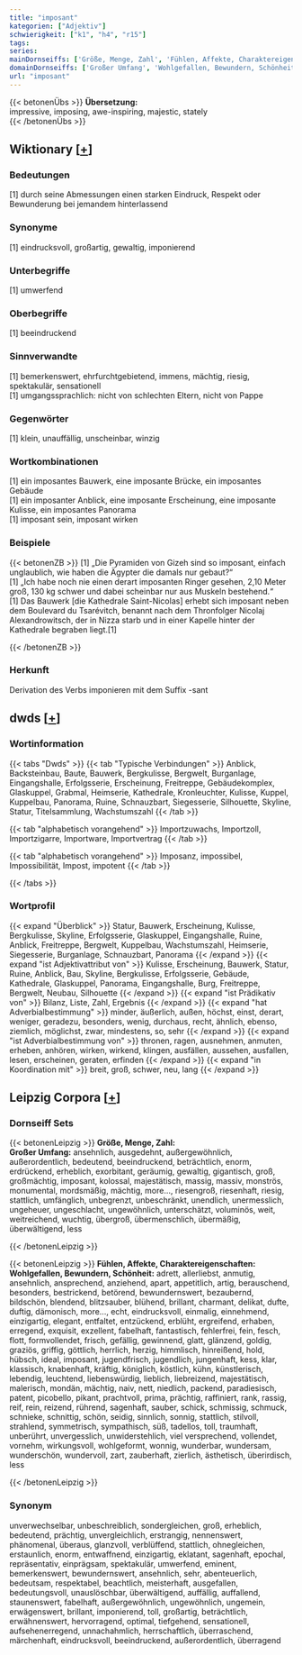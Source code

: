 ```yaml
---
title: "imposant"
kategorien: ["Adjektiv"]
schwierigkeit: ["k1", "h4", "r15"]
tags:
series:
mainDornseiffs: ['Größe, Menge, Zahl', 'Fühlen, Affekte, Charaktereigenschaften']
domainDornseiffs: ['Großer Umfang', 'Wohlgefallen, Bewundern, Schönheit']
url: "imposant"
---
```


{{< betonenÜbs >}}
**Übersetzung:**  
impressive, imposing, awe-inspiring, majestic, stately  
{{< /betonenÜbs >}}

## Wiktionary [[+](https://de.wiktionary.org/wiki/imposant)]

### Bedeutungen
[1] durch seine Abmessungen einen starken Eindruck, Respekt oder Bewunderung bei jemandem hinterlassend  

### Synonyme
[1] eindrucksvoll, großartig, gewaltig, imponierend  

### Unterbegriffe
[1] umwerfend  

### Oberbegriffe
[1] beeindruckend  

### Sinnverwandte
[1] bemerkenswert, ehrfurchtgebietend, immens, mächtig, riesig, spektakulär, sensationell  
[1] umgangssprachlich: nicht von schlechten Eltern, nicht von Pappe  

### Gegenwörter
[1] klein, unauffällig, unscheinbar, winzig  

### Wortkombinationen
[1] ein imposantes Bauwerk, eine imposante Brücke, ein imposantes Gebäude  
[1] ein imposanter Anblick, eine imposante Erscheinung, eine imposante Kulisse, ein imposantes Panorama  
[1] imposant sein, imposant wirken  

### Beispiele
{{< betonenZB >}}
[1] „Die Pyramiden von Gizeh sind so imposant, einfach unglaublich, wie haben die Ägypter die damals nur gebaut?“  
[1] „Ich habe noch nie einen derart imposanten Ringer gesehen, 2,10 Meter groß, 130 kg schwer und dabei scheinbar nur aus Muskeln bestehend.“  
[1] Das Bauwerk [die Kathedrale Saint-Nicolas] erhebt sich imposant neben dem Boulevard du Tsarévitch, benannt nach dem Thronfolger Nicolaj Alexandrowitsch, der in Nizza starb und in einer Kapelle hinter der Kathedrale begraben liegt.[1]  

{{< /betonenZB >}}
### Herkunft
Derivation des Verbs imponieren mit dem Suffix -sant  



## dwds [[+](https://www.dwds.de/wb/imposant)]

### Wortinformation
{{< tabs "Dwds" >}}
{{< tab "Typische Verbindungen" >}}
Anblick, Backsteinbau, Baute, Bauwerk, Bergkulisse, Bergwelt, Burganlage, Eingangshalle, Erfolgsserie, Erscheinung, Freitreppe, Gebäudekomplex, Glaskuppel, Grabmal, Heimserie, Kathedrale, Kronleuchter, Kulisse, Kuppel, Kuppelbau, Panorama, Ruine, Schnauzbart, Siegesserie, Silhouette, Skyline, Statur, Titelsammlung, Wachstumszahl
{{< /tab >}}

{{< tab "alphabetisch vorangehend" >}}
Importzuwachs, Importzoll, Importzigarre, Importware, Importvertrag
{{< /tab >}}

{{< tab "alphabetisch vorangehend" >}}
Imposanz, impossibel, Impossibilität, Impost, impotent
{{< /tab >}}

{{< /tabs >}}

### Wortprofil
{{< expand "Überblick" >}} Statur, Bauwerk, Erscheinung, Kulisse, Bergkulisse, Skyline, Erfolgsserie, Glaskuppel, Eingangshalle, Ruine, Anblick, Freitreppe, Bergwelt, Kuppelbau, Wachstumszahl, Heimserie, Siegesserie, Burganlage, Schnauzbart, Panorama {{< /expand >}}
{{< expand "ist Adjektivattribut von" >}} Kulisse, Erscheinung, Bauwerk, Statur, Ruine, Anblick, Bau, Skyline, Bergkulisse, Erfolgsserie, Gebäude, Kathedrale, Glaskuppel, Panorama, Eingangshalle, Burg, Freitreppe, Bergwelt, Neubau, Silhouette {{< /expand >}}
{{< expand "ist Prädikativ von" >}} Bilanz, Liste, Zahl, Ergebnis {{< /expand >}}
{{< expand "hat Adverbialbestimmung" >}} minder, äußerlich, außen, höchst, einst, derart, weniger, geradezu, besonders, wenig, durchaus, recht, ähnlich, ebenso, ziemlich, möglichst, zwar, mindestens, so, sehr {{< /expand >}}
{{< expand "ist Adverbialbestimmung von" >}} thronen, ragen, ausnehmen, anmuten, erheben, anhören, wirken, wirkend, klingen, ausfällen, aussehen, ausfallen, lesen, erscheinen, geraten, erfinden {{< /expand >}}
{{< expand "in Koordination mit" >}} breit, groß, schwer, neu, lang {{< /expand >}}

## Leipzig Corpora [[+](https://corpora.uni-leipzig.de/en/res?word=imposant&corpusId=deu_newscrawl-public_2018)]

### Dornseiff Sets
{{< betonenLeipzig >}}
**Größe, Menge, Zahl:**  
**Großer Umfang:** ansehnlich, ausgedehnt, außergewöhnlich, außerordentlich, bedeutend, beeindruckend, beträchtlich, enorm, erdrückend, erheblich, exorbitant, geräumig, gewaltig, gigantisch, groß, großmächtig, imposant, kolossal, majestätisch, massig, massiv, monströs, monumental, mordsmäßig, mächtig, more..., riesengroß, riesenhaft, riesig, stattlich, umfänglich, unbegrenzt, unbeschränkt, unendlich, unermesslich, ungeheuer, ungeschlacht, ungewöhnlich, unterschätzt, voluminös, weit, weitreichend, wuchtig, übergroß, übermenschlich, übermäßig, überwältigend, less  

{{< /betonenLeipzig >}}


{{< betonenLeipzig >}}
**Fühlen, Affekte, Charaktereigenschaften:**  
**Wohlgefallen, Bewundern, Schönheit:** adrett, allerliebst, anmutig, ansehnlich, ansprechend, anziehend, apart, appetitlich, artig, berauschend, besonders, bestrickend, betörend, bewundernswert, bezaubernd, bildschön, blendend, blitzsauber, blühend, brillant, charmant, delikat, dufte, duftig, dämonisch, more..., echt, eindrucksvoll, einmalig, einnehmend, einzigartig, elegant, entfaltet, entzückend, erblüht, ergreifend, erhaben, erregend, exquisit, exzellent, fabelhaft, fantastisch, fehlerfrei, fein, fesch, flott, formvollendet, frisch, gefällig, gewinnend, glatt, glänzend, goldig, graziös, griffig, göttlich, herrlich, herzig, himmlisch, hinreißend, hold, hübsch, ideal, imposant, jugendfrisch, jugendlich, jungenhaft, kess, klar, klassisch, knabenhaft, kräftig, königlich, köstlich, kühn, künstlerisch, lebendig, leuchtend, liebenswürdig, lieblich, liebreizend, majestätisch, malerisch, mondän, mächtig, naiv, nett, niedlich, packend, paradiesisch, patent, picobello, pikant, prachtvoll, prima, prächtig, raffiniert, rank, rassig, reif, rein, reizend, rührend, sagenhaft, sauber, schick, schmissig, schmuck, schnieke, schnittig, schön, seidig, sinnlich, sonnig, stattlich, stilvoll, strahlend, symmetrisch, sympathisch, süß, tadellos, toll, traumhaft, unberührt, unvergesslich, unwiderstehlich, viel versprechend, vollendet, vornehm, wirkungsvoll, wohlgeformt, wonnig, wunderbar, wundersam, wunderschön, wundervoll, zart, zauberhaft, zierlich, ästhetisch, überirdisch, less  

{{< /betonenLeipzig >}}

### Synonym
unverwechselbar, unbeschreiblich, sondergleichen, groß, erheblich, bedeutend, prächtig, unvergleichlich, erstrangig, nennenswert, phänomenal, überaus, glanzvoll, verblüffend, stattlich, ohnegleichen, erstaunlich, enorm, entwaffnend, einzigartig, eklatant, sagenhaft, epochal, repräsentativ, einprägsam, spektakulär, umwerfend, eminent, bemerkenswert, bewundernswert, ansehnlich, sehr, abenteuerlich, bedeutsam, respektabel, beachtlich, meisterhaft, ausgefallen, bedeutungsvoll, unauslöschbar, überwältigend, auffällig, auffallend, staunenswert, fabelhaft, außergewöhnlich, ungewöhnlich, ungemein, erwägenswert, brillant, imponierend, toll, großartig, beträchtlich, erwähnenswert, hervorragend, optimal, tiefgehend, sensationell, aufsehenerregend, unnachahmlich, herrschaftlich, überraschend, märchenhaft, eindrucksvoll, beeindruckend, außerordentlich, überragend


